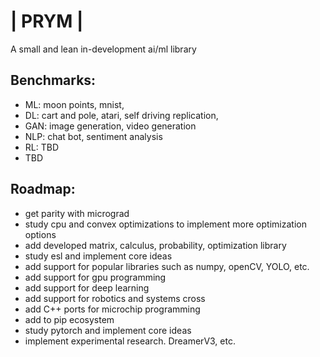 # | PRYM | 
A small and lean in-development ai/ml library

## Benchmarks:  
- ML: moon points, mnist,   
- DL: cart and pole, atari, self driving replication,  
- GAN: image generation, video generation  
- NLP: chat bot, sentiment analysis  
- RL: TBD
- TBD  

## Roadmap:  
- get parity with micrograd  
- study cpu and convex optimizations to implement more optimization options  
- add developed matrix, calculus, probability, optimization library  
- study esl and implement core ideas  
- add support for popular libraries such as numpy, openCV, YOLO, etc.  
- add support for gpu programming  
- add support for deep learning  
- add support for robotics and systems cross  
- add C++ ports for microchip programming  
- add to pip ecosystem  
- study pytorch and implement core ideas  
- implement experimental research. DreamerV3, etc.  